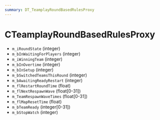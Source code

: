 ```yaml
---
summary: DT_TeamplayRoundBasedRulesProxy
---
```


# CTeamplayRoundBasedRulesProxy


* `m_iRoundState` (integer)
* `m_bInWaitingForPlayers` (integer)
* `m_iWinningTeam` (integer)
* `m_bInOvertime` (integer)
* `m_bInSetup` (integer)
* `m_bSwitchedTeamsThisRound` (integer)
* `m_bAwaitingReadyRestart` (integer)
* `m_flRestartRoundTime` (float)
* `m_flNextRespawnWave` (float[0-31])
* `m_TeamRespawnWaveTimes` (float[0-31])
* `m_flMapResetTime` (float)
* `m_bTeamReady` (integer[0-31])
* `m_bStopWatch` (integer)
